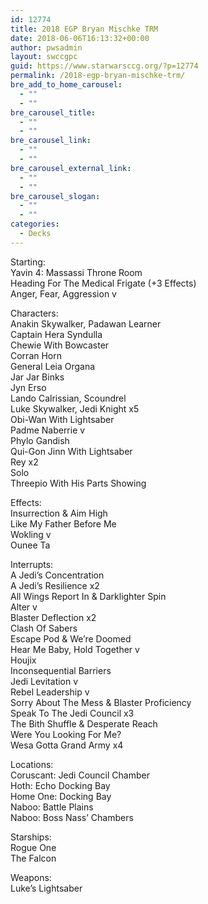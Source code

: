 ```yaml
---
id: 12774
title: 2018 EGP Bryan Mischke TRM
date: 2018-06-06T16:13:32+00:00
author: pwsadmin
layout: swccgpc
guid: https://www.starwarsccg.org/?p=12774
permalink: /2018-egp-bryan-mischke-trm/
bre_add_to_home_carousel:
  - ""
  - ""
bre_carousel_title:
  - ""
  - ""
bre_carousel_link:
  - ""
  - ""
bre_carousel_external_link:
  - ""
  - ""
bre_carousel_slogan:
  - ""
  - ""
categories:
  - Decks
---
```

Starting:  
Yavin 4: Massassi Throne Room  
Heading For The Medical Frigate (+3 Effects)  
Anger, Fear, Aggression v

Characters:  
Anakin Skywalker, Padawan Learner  
Captain Hera Syndulla  
Chewie With Bowcaster  
Corran Horn  
General Leia Organa  
Jar Jar Binks  
Jyn Erso  
Lando Calrissian, Scoundrel  
Luke Skywalker, Jedi Knight x5  
Obi-Wan With Lightsaber  
Padme Naberrie v  
Phylo Gandish  
Qui-Gon Jinn With Lightsaber  
Rey x2  
Solo  
Threepio With His Parts Showing

Effects:  
Insurrection & Aim High  
Like My Father Before Me  
Wokling v  
Ounee Ta

Interrupts:  
A Jedi’s Concentration  
A Jedi’s Resilience x2  
All Wings Report In & Darklighter Spin  
Alter v  
Blaster Deflection x2  
Clash Of Sabers  
Escape Pod & We’re Doomed  
Hear Me Baby, Hold Together v  
Houjix  
Inconsequential Barriers  
Jedi Levitation v  
Rebel Leadership v  
Sorry About The Mess & Blaster Proficiency  
Speak To The Jedi Council x3  
The Bith Shuffle & Desperate Reach  
Were You Looking For Me?  
Wesa Gotta Grand Army x4

Locations:  
Coruscant: Jedi Council Chamber  
Hoth: Echo Docking Bay  
Home One: Docking Bay  
Naboo: Battle Plains  
Naboo: Boss Nass’ Chambers

Starships:  
Rogue One  
The Falcon

Weapons:  
Luke’s Lightsaber
